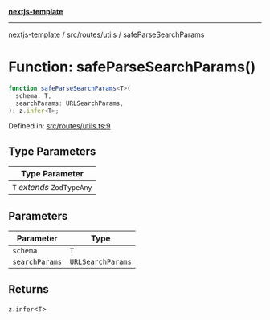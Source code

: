 [**nextjs-template**](README.md)

---

[nextjs-template](README.md) / [src/routes/utils](src.routes.utils.md) / safeParseSearchParams

# Function: safeParseSearchParams()

```ts
function safeParseSearchParams<T>(
  schema: T,
  searchParams: URLSearchParams,
): z.infer<T>;
```

Defined in: [src/routes/utils.ts:9](https://github.com/Its-Satyajit/nextjs-template/blob/c8d81b09293d759cbf04e9bc7e542cc7d90740e6/src/routes/utils.ts#L9)

## Type Parameters

| Type Parameter             |
| -------------------------- |
| `T` _extends_ `ZodTypeAny` |

## Parameters

| Parameter      | Type              |
| -------------- | ----------------- |
| `schema`       | `T`               |
| `searchParams` | `URLSearchParams` |

## Returns

`z.infer`\<`T`\>
